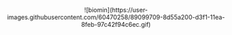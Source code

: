 <p align="center">
![biomin](https://user-images.githubusercontent.com/60470258/89099709-8d55a200-d3f1-11ea-8feb-97c42f94c6ec.gif)
</p>
